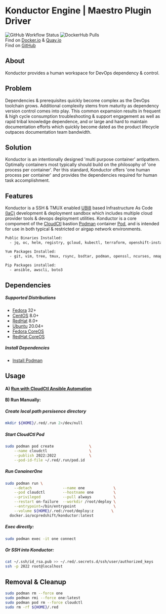 # Konductor Engine | Maestro Plugin Driver
![GitHub Workflow Status](https://img.shields.io/github/workflow/status/redshiftofficial/Konductor/DockerHubBuild?label=Container%20Build&style=flat-square)
![DockerHub Pulls](https://img.shields.io/docker/pulls/redshiftofficial/one?label=DockerHub%20Pulls&style=flat-square)    
Find on [Docker.io](https://hub.docker.com/r/redshiftofficial/one)  &  [Quay.io](https://quay.io/repository/redshiftofficial/one)    
Find on [GitHub](https://github.com/redshiftofficial/Konductor)    
## About
Konductor provides a human workspace for DevOps dependency & control.
    
## Problem
Dependencies & prerequisites quickly become complex as the DevOps toolchain grows. Additional 
complexity stems from maturity as dependency version control comes into play. This common 
expamsion results in frequent & high cycle consumption troubleshooting & support engagement 
as well as rapid tribal knowledge dependence, and or large and hard to maintain documentation 
efforts which quickly become dated as the product lifecycle outpaces documentation team bandwidth.
    
## Solution
Konductor is an intentionally designed 'multi purpose container' antipattern.
Optimally containers most typically should build on the philosophy of 'one process per container'. 
Per this standard, Konductor offers 'one human process per container' and provides
the dependencies required for human task accomplishment.
    
## Features
Konductor is a SSH & TMUX enabled [UBI8] based Infrastructure As Code [(IaC)] 
development & deployment sandbox which includes multiple cloud provider tools & devops 
deployment utilities. Konductor is a core compoment of the [CloudCtl] bastion [Podman]
container [Pod], and is intended for use in both typical & restricted or airgap network environments.
    
```txt
Public Binaries Installed:
  - jq, oc, helm, registry, gcloud, kubectl, terraform, openshift-install

Yum Packages Installed:
  - git, vim, tree, tmux, rsync, bsdtar, podman, openssl, ncurses, nmap-ncat, python3-pip, openssh, ansible

Pip Packages installed:
  - ansible, awscli, boto3
```
    
## Dependencies 
##### Supported Distributions
  - [Fedora] 32+
  - [CentOS] 8.0+
  - [RedHat] 8.0+
  - [Ubuntu] 20.04+
  - [Fedora CoreOS]
  - [RedHat CoreOS]
##### Install Dependencies
  - [Install Podman]

## Usage
#### A) [Run with CloudCtl Ansible Automation](https://github.com/redshiftofficial/CloudCTL)
#### B) Run Manually:
##### Create local path persisence directory
```sh
mkdir ${HOME}/.red/.run 2>/dev/null
```
##### Start CloudCtl Pod
```sh
sudo podman pod create                \
    --name cloudctl                   \
    --publish 2022:2022               \
    --pod-id-file ~/.red/.run/pod.id
```
##### Run ConainerOne
```sh
sudo podman run \
    --detach              --name one             \
    --pod cloudctl        --hostname one         \
    --privileged          --pull always          \
    --restart on-failure  --workdir /root/deploy \
    --entrypoint=/bin/entrypoint                 \
    --volume ${HOME}/.red:/root/deploy:z        \
  docker.io/ocpredshift/konductor:latest
```
##### Exec directly:
```sh
sudo podman exec -it one connect
```
##### Or SSH into Konductor:
```sh
cat ~/.ssh/id_rsa.pub >> ~/.red/.secrets.d/ssh/user/authorized_keys
ssh -p 2022 root@localhost
```
## Removal & Cleanup
```sh
sudo podman rm --force one
sudo podman rmi --force one:latest
sudo podman pod rm --force cloudctl
sudo rm -rf ${HOME}/.red
```

[Pod]:https://kubernetes.io/docs/concepts/workloads/pods/pod
[UBI8]:https://www.redhat.com/en/blog/introducing-red-hat-universal-base-image
[(IaC)]:https://www.ibm.com/cloud/learn/infrastructure-as-code
[CloudCtl]:https://github.com/redshiftofficial/CloudCTL
[Podman]:https://docs.podman.io/en/latest
[Install Podman]:https://podman.io/getting-started/installation
[Fedora]:https://getfedora.org
[Ubuntu]:https://ubuntu.com/download
[CentOS]:https://www.centos.org/download
[RedHat]:https://access.redhat.com/downloads
[Fedora CoreOS]:https://getfedora.org/en/coreos?stream=stable
[RedHat CoreOS]:https://coreos.com/
